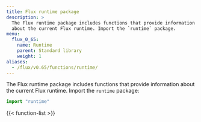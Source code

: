 ```yaml
---
title: Flux runtime package
description: >
  The Flux runtime package includes functions that provide information
  about the current Flux runtime. Import the `runtime` package.
menu:
  flux_0_65:
    name: Runtime
    parent: Standard library
    weight: 1
aliases:
  - /flux/v0.65/functions/runtime/
---
```


The Flux runtime package includes functions that provide information about the
current Flux runtime. Import the `runtime` package:

```js
import "runtime"
```

{{< function-list >}}
